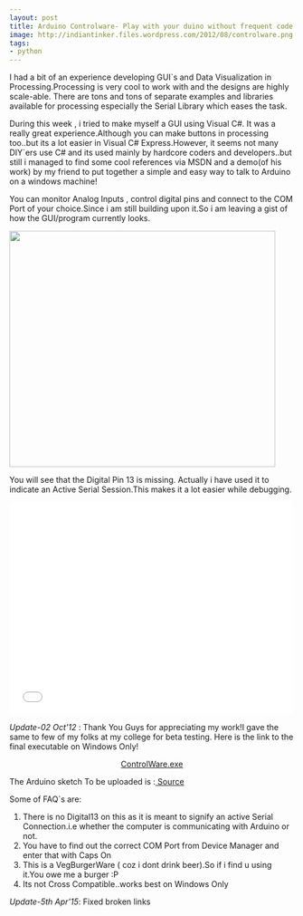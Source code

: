 ```yaml
---
layout: post
title: Arduino Controlware- Play with your duino without frequent code uploads
image: http://indiantinker.files.wordpress.com/2012/08/controlware.png
tags:
- python
---
```


I had a bit of an experience developing GUI`s and Data Visualization in Processing.Processing is very cool to work with and the designs are highly scale-able. There are tons and tons of separate examples and libraries available for processing especially the Serial Library which eases the task.

During this week , i tried to make myself a GUI using Visual C#. It was a really great experience.Although you can make buttons in processing too..but its a lot easier in Visual C# Express.However, it seems not many DIY`ers use C# and its used mainly by hardcore coders and developers..but still i managed to find some cool references via MSDN and a demo(of his work) by my friend to put together a simple and easy way to talk to Arduino on a windows machine!

You can monitor Analog Inputs , control digital pins and connect to the COM Port of your choice.Since i am still building upon it.So i am leaving a gist of how the GUI/program currently looks.

<a href="http://indiantinker.files.wordpress.com/2012/08/controlware.png"><img class="aligncenter size-full wp-image-198" title="ControlWare" src="http://indiantinker.files.wordpress.com/2012/08/controlware.png" alt="" width="470" height="417" /></a>

You will see that the Digital Pin 13 is missing. Actually i have used it to indicate an Active Serial Session.This makes it a lot easier while debugging.
<iframe src="//player.vimeo.com/video/50615424" width="500" height="375" frameborder="0" webkitallowfullscreen mozallowfullscreen allowfullscreen></iframe> 


*Update-02 Oct'12* : Thank You Guys for appreciating my work!I gave the same to few of my folks at my college for beta testing. Here is the link to the final executable on Windows Only!
<p style="text-align:center;"><a title="ControlWare" href="http://1drv.ms/1FaBBZS" target="_blank">ControlWare.exe</a></p>
<p style="text-align:left;">The Arduino sketch To be uploaded is :<a href="http://1drv.ms/1FtOSPY" target="_blank"> Source</a></p>
<p style="text-align:left;">Some of FAQ`s are:</p>

<ol>
	<li>There is no Digital13 on this as it is meant to signify an active Serial Connection.i.e whether the computer is communicating with Arduino or not.</li>
	<li>You have to find out the correct COM Port from Device Manager and enter that with Caps On</li>
	<li>This is a VegBurgerWare ( coz i dont drink beer).So if i find u using it.You owe me a burger :P</li>
	<li>Its not Cross Compatible..works best on Windows Only</li>
</ol>


*Update-5th Apr'15*: Fixed broken links

